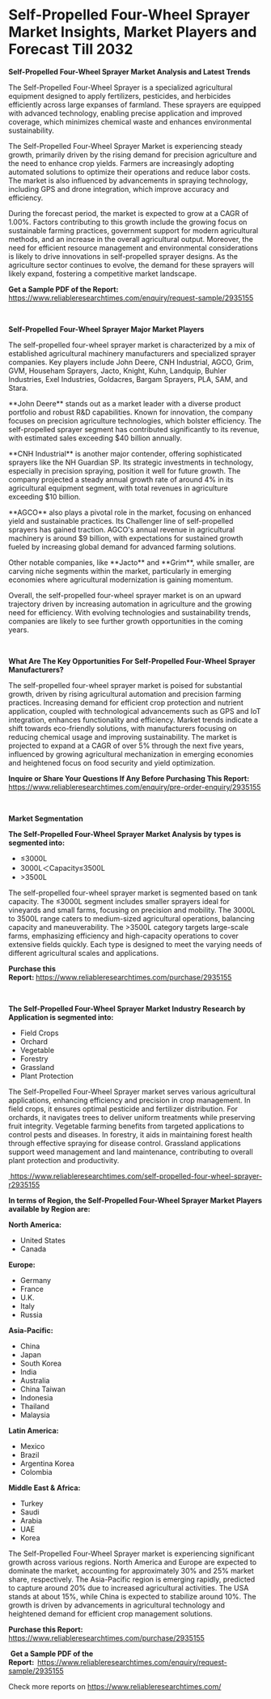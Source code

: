 <p><h1>Self-Propelled Four-Wheel Sprayer Market Insights, Market Players and Forecast Till 2032</h1></p><p><strong>Self-Propelled Four-Wheel Sprayer Market Analysis and Latest Trends</strong></p>
<p><p>The Self-Propelled Four-Wheel Sprayer is a specialized agricultural equipment designed to apply fertilizers, pesticides, and herbicides efficiently across large expanses of farmland. These sprayers are equipped with advanced technology, enabling precise application and improved coverage, which minimizes chemical waste and enhances environmental sustainability.</p><p>The Self-Propelled Four-Wheel Sprayer Market is experiencing steady growth, primarily driven by the rising demand for precision agriculture and the need to enhance crop yields. Farmers are increasingly adopting automated solutions to optimize their operations and reduce labor costs. The market is also influenced by advancements in spraying technology, including GPS and drone integration, which improve accuracy and efficiency.</p><p>During the forecast period, the market is expected to grow at a CAGR of 1.00%. Factors contributing to this growth include the growing focus on sustainable farming practices, government support for modern agricultural methods, and an increase in the overall agricultural output. Moreover, the need for efficient resource management and environmental considerations is likely to drive innovations in self-propelled sprayer designs. As the agriculture sector continues to evolve, the demand for these sprayers will likely expand, fostering a competitive market landscape.</p></p>
<p><strong>Get a Sample PDF of the Report:&nbsp;</strong> <a href="https://www.reliableresearchtimes.com/enquiry/request-sample/2935155?utm_campaign=2210&utm_medium=2&utm_source=Github&utm_content=ia&utm_term=14032025&utm_id=self-propelled-four-wheel-sprayer">https://www.reliableresearchtimes.com/enquiry/request-sample/2935155</a></p>
<p>&nbsp;</p>
<p><strong>Self-Propelled Four-Wheel Sprayer Major Market Players</strong></p>
<p><p>The self-propelled four-wheel sprayer market is characterized by a mix of established agricultural machinery manufacturers and specialized sprayer companies. Key players include John Deere, CNH Industrial, AGCO, Grim, GVM, Househam Sprayers, Jacto, Knight, Kuhn, Landquip, Buhler Industries, Exel Industries, Goldacres, Bargam Sprayers, PLA, SAM, and Stara.</p><p>**John Deere** stands out as a market leader with a diverse product portfolio and robust R&D capabilities. Known for innovation, the company focuses on precision agriculture technologies, which bolster efficiency. The self-propelled sprayer segment has contributed significantly to its revenue, with estimated sales exceeding $40 billion annually.</p><p>**CNH Industrial** is another major contender, offering sophisticated sprayers like the NH Guardian SP. Its strategic investments in technology, especially in precision spraying, position it well for future growth. The company projected a steady annual growth rate of around 4% in its agricultural equipment segment, with total revenues in agriculture exceeding $10 billion.</p><p>**AGCO** also plays a pivotal role in the market, focusing on enhanced yield and sustainable practices. Its Challenger line of self-propelled sprayers has gained traction. AGCO's annual revenue in agricultural machinery is around $9 billion, with expectations for sustained growth fueled by increasing global demand for advanced farming solutions.</p><p>Other notable companies, like **Jacto** and **Grim**, while smaller, are carving niche segments within the market, particularly in emerging economies where agricultural modernization is gaining momentum. </p><p>Overall, the self-propelled four-wheel sprayer market is on an upward trajectory driven by increasing automation in agriculture and the growing need for efficiency. With evolving technologies and sustainability trends, companies are likely to see further growth opportunities in the coming years.</p></p>
<p>&nbsp;</p>
<p><strong>What Are The Key Opportunities For Self-Propelled Four-Wheel Sprayer Manufacturers?</strong></p>
<p><p>The self-propelled four-wheel sprayer market is poised for substantial growth, driven by rising agricultural automation and precision farming practices. Increasing demand for efficient crop protection and nutrient application, coupled with technological advancements such as GPS and IoT integration, enhances functionality and efficiency. Market trends indicate a shift towards eco-friendly solutions, with manufacturers focusing on reducing chemical usage and improving sustainability. The market is projected to expand at a CAGR of over 5% through the next five years, influenced by growing agricultural mechanization in emerging economies and heightened focus on food security and yield optimization.</p></p>
<p><strong>Inquire or Share Your Questions If Any Before Purchasing This Report:</strong> <a href="https://www.reliableresearchtimes.com/enquiry/pre-order-enquiry/2935155?utm_campaign=2210&utm_medium=2&utm_source=Github&utm_content=ia&utm_term=14032025&utm_id=self-propelled-four-wheel-sprayer">https://www.reliableresearchtimes.com/enquiry/pre-order-enquiry/2935155</a></p>
<p>&nbsp;</p>
<p><strong>Market Segmentation</strong></p>
<p><strong>The Self-Propelled Four-Wheel Sprayer Market Analysis by types is segmented into:</strong></p>
<p><ul><li>≤3000L</li><li>3000L＜Capacity≤3500L</li><li>>3500L</li></ul></p>
<p><p>The self-propelled four-wheel sprayer market is segmented based on tank capacity. The ≤3000L segment includes smaller sprayers ideal for vineyards and small farms, focusing on precision and mobility. The 3000L to 3500L range caters to medium-sized agricultural operations, balancing capacity and maneuverability. The >3500L category targets large-scale farms, emphasizing efficiency and high-capacity operations to cover extensive fields quickly. Each type is designed to meet the varying needs of different agricultural scales and applications.</p></p>
<p><strong>Purchase this Report:&nbsp;</strong><a href="https://www.reliableresearchtimes.com/purchase/2935155?utm_campaign=2210&utm_medium=2&utm_source=Github&utm_content=ia&utm_term=14032025&utm_id=self-propelled-four-wheel-sprayer">https://www.reliableresearchtimes.com/purchase/2935155</a></p>
<p>&nbsp;</p>
<p><strong>The Self-Propelled Four-Wheel Sprayer Market Industry Research by Application is segmented into:</strong></p>
<p><ul><li>Field Crops</li><li>Orchard</li><li>Vegetable</li><li>Forestry</li><li>Grassland</li><li>Plant Protection</li></ul></p>
<p><p>The Self-Propelled Four-Wheel Sprayer market serves various agricultural applications, enhancing efficiency and precision in crop management. In field crops, it ensures optimal pesticide and fertilizer distribution. For orchards, it navigates trees to deliver uniform treatments while preserving fruit integrity. Vegetable farming benefits from targeted applications to control pests and diseases. In forestry, it aids in maintaining forest health through effective spraying for disease control. Grassland applications support weed management and land maintenance, contributing to overall plant protection and productivity.</p></p>
<p><a href="https://www.reliableresearchtimes.com/self-propelled-four-wheel-sprayer-r2935155?utm_campaign=2210&utm_medium=2&utm_source=Github&utm_content=ia&utm_term=14032025&utm_id=self-propelled-four-wheel-sprayer">&nbsp;https://www.reliableresearchtimes.com/self-propelled-four-wheel-sprayer-r2935155</a></p>
<p><strong>In terms of Region, the Self-Propelled Four-Wheel Sprayer Market Players available by Region are:</strong></p>
<p>
    <p> <strong> North America: </strong>
        <ul>
            <li>United States</li>
            <li>Canada</li>
        </ul>
        </p> 
    <p> <strong> Europe: </strong>
        <ul>
            <li>Germany</li>
            <li>France</li>
            <li>U.K.</li>
            <li>Italy</li>
            <li>Russia</li>
        </ul>
        </p> 
    <p> <strong> Asia-Pacific: </strong>
        <ul>
            <li>China</li>
            <li>Japan</li>
            <li>South Korea</li>
            <li>India</li>
            <li>Australia</li>
            <li>China Taiwan</li>
            <li>Indonesia</li>
            <li>Thailand</li>
            <li>Malaysia</li>
        </ul>
        </p> 
    <p> <strong> Latin America: </strong>
        <ul>
            <li>Mexico</li>
            <li>Brazil</li>
            <li>Argentina Korea</li>
            <li>Colombia</li>
        </ul>
        </p> 
    <p> <strong> Middle East & Africa: </strong>
        <ul>
            <li>Turkey</li>
            <li>Saudi</li>
            <li>Arabia</li>
            <li>UAE</li>
            <li>Korea</li>
        </ul>
    </p>
    </p>
<p><p>The Self-Propelled Four-Wheel Sprayer market is experiencing significant growth across various regions. North America and Europe are expected to dominate the market, accounting for approximately 30% and 25% market share, respectively. The Asia-Pacific region is emerging rapidly, predicted to capture around 20% due to increased agricultural activities. The USA stands at about 15%, while China is expected to stabilize around 10%. The growth is driven by advancements in agricultural technology and heightened demand for efficient crop management solutions.</p></p>
<p><strong>Purchase this Report: </strong><a href="https://www.reliableresearchtimes.com/purchase/2935155?utm_campaign=2210&utm_medium=2&utm_source=Github&utm_content=ia&utm_term=14032025&utm_id=self-propelled-four-wheel-sprayer">https://www.reliableresearchtimes.com/purchase/2935155</a></p>
<p>&nbsp;<strong>Get a Sample PDF of the Report:&nbsp;&nbsp;</strong><a href="https://www.reliableresearchtimes.com/enquiry/request-sample/2935155?utm_campaign=2210&utm_medium=2&utm_source=Github&utm_content=ia&utm_term=14032025&utm_id=self-propelled-four-wheel-sprayer">https://www.reliableresearchtimes.com/enquiry/request-sample/2935155</a></p>
<p><strong></strong></p>
<p>Check more reports on <a href="https://www.reliableresearchtimes.com/?utm_campaign=2210&utm_medium=2&utm_source=Github&utm_content=ia&utm_term=14032025&utm_id=self-propelled-four-wheel-sprayer">https://www.reliableresearchtimes.com/</a></p>
